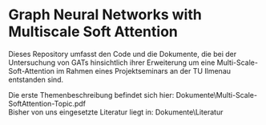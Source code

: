 # Graph Neural Networks with Multiscale Soft Attention

Dieses Repository umfasst den Code und die Dokumente, die bei der Untersuchung von GATs hinsichtlich ihrer Erweiterung um eine Multi-Scale-Soft-Attention im Rahmen eines Projektseminars an der TU Ilmenau entstanden sind. 

Die erste Themenbeschreibung befindet sich hier: Dokumente\Multi-Scale-SoftAttention-Topic.pdf  
Bisher von uns eingesetzte Literatur liegt in: Dokumente\Literatur
